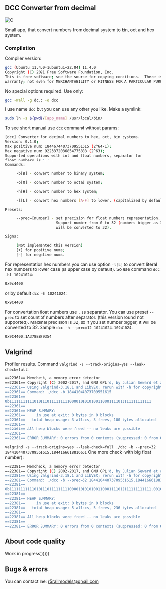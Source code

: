 ## DCC Converter from decimal

![C](https://img.shields.io/badge/c-%2300599C.svg?style=for-the-badge&logo=c&logoColor=white)

Small app, that convert numbers from decimal system
to bin, oct and hex system.

### Compilation

Compiler version:
```bash
gcc (Ubuntu 11.4.0-1ubuntu1~22.04) 11.4.0
Copyright (C) 2021 Free Software Foundation, Inc.
This is free software; see the source for copying conditions.  There is NO
warranty; not even for MERCHANTABILITY or FITNESS FOR A PARTICULAR PURPOSE.
```

No special options required. Use only:
```bash
gcc -Wall -g dc.c -o dcc
```

I use name `dcc` but you can use any other you like.
Make a symlink:
```bash
sudo ln -s ${pwd}/[app_name] /usr/local/bin/
```

To see short manual use `dcc` command without params:
```bash
[dcc] Converter for decimal numbers to hex, oct, bin systems.
Version: 0.1.0;
Max positive num: 18446744073709551615 (2^64-1);
Max negative num: 9223372036854775808 (2^63);
Supported operations with int and float numbers, separator for
float numbers is '.' .
Commands:

	 -b[B] - convert number to binary system;

	 -o[O] - convert number to octal system;

	 -h[H] - convert number to hex system;

	 -l[L] - convert hex numbers [A-F] to lower. (capitalized by default)

Presets:

	 --prec=[number] - set precision for float numbers representation.
	                   Support number from 0 to 32 (numbers bigger as 32
	                   will be converted to 32).

Signs:

	 (Not implemented this version)
	 [+] for positive nums;
	 [-] for negative nums.
```

For representation hex numbers you can use option `-l[L]` to
convert literal hex numbers to lower case (is upper case by default).
So use command `dcc -hl 10241024`:
```bash
0x9c4400
```
or by default `dcc -h 10241024`:
```bash
0x9C4400
```

For convertation float numbers use `.` as separator. You can use
preset `--prec` to set count of numbers after separator.
(this version round not supported).
Maximal precision is 32, so if you set number bigger, it will
be converted to 32. Sample `dcc -h --prec=12 10241024.10241024`:
```bash
0x9C4400.1A378EB79354
```

## Valgrind

Profiler results. Command `valgrind -s --track-origins=yes --leak-check=full`:
```bash
==22361== Memcheck, a memory error detector
==22361== Copyright (C) 2002-2017, and GNU GPL'd, by Julian Seward et al.
==22361== Using Valgrind-3.18.1 and LibVEX; rerun with -h for copyright info
==22361== Command: ./dcc -b 18441044073709551615
==22361== 
0b1111111111101011101111111110000101010100110001111011111111111111
==22361== 
==22361== HEAP SUMMARY:
==22361==     in use at exit: 0 bytes in 0 blocks
==22361==   total heap usage: 3 allocs, 3 frees, 100 bytes allocated
==22361== 
==22361== All heap blocks were freed -- no leaks are possible
==22361== 
==22361== ERROR SUMMARY: 0 errors from 0 contexts (suppressed: 0 from 0)
```

`valgrind -s --track-origins=yes --leak-check=full ./dcc -b --prec=32 18441044073709551615.1844166618816661`
One more check (with big float number):
```bash
==22381== Memcheck, a memory error detector
==22381== Copyright (C) 2002-2017, and GNU GPL'd, by Julian Seward et al.
==22381== Using Valgrind-3.18.1 and LibVEX; rerun with -h for copyright info
==22381== Command: ./dcc -b --prec=32 18441044073709551615.1844166618816661
==22381== 
0b1111111111101011101111111110000101010100110001111011111111111111.00101111001101011110111000101011
==22381== 
==22381== HEAP SUMMARY:
==22381==     in use at exit: 0 bytes in 0 blocks
==22381==   total heap usage: 5 allocs, 5 frees, 236 bytes allocated
==22381== 
==22381== All heap blocks were freed -- no leaks are possible
==22381== 
==22381== ERROR SUMMARY: 0 errors from 0 contexts (suppressed: 0 from 0)
```

## About code quality

Work in progress))))))

## Bugs & errors

You can contact me: r5railmodels@gmail.com


